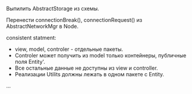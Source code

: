 Выпилить AbstractStorage из схемы.

Перенести connectionBreak(), connectionRequest() из AbstractNetworkMgr в Node.

consistent statment:
* view, model, controler - отдельные пакеты.
* Controler может получить из model только контейнеры, публичные поля Entity'.
* Все остальные данные не доступны из view и controller.
* Реализации Utilits должны лежать в одном пакете с Entity.

...